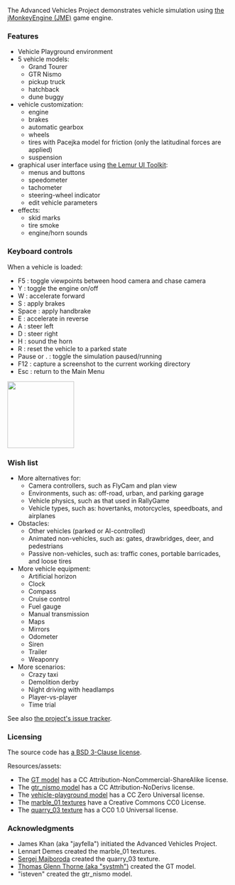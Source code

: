 The Advanced Vehicles Project demonstrates
vehicle simulation using [the jMonkeyEngine (JME)][jme] game engine.

### Features

+ Vehicle Playground environment
+ 5 vehicle models:
  + Grand Tourer
  + GTR Nismo
  + pickup truck
  + hatchback
  + dune buggy
+ vehicle customization:
  + engine
  + brakes
  + automatic gearbox
  + wheels
  + tires with Pacejka model for friction (only the latitudinal forces are applied)
  + suspension
+ graphical user interface using [the Lemur UI Toolkit][lemur]:
  + menus and buttons
  + speedometer
  + tachometer
  + steering-wheel indicator
  + edit vehicle parameters
+ effects:
  + skid marks
  + tire smoke
  + engine/horn sounds

### Keyboard controls

When a vehicle is loaded:

+ F5 : toggle viewpoints between hood camera and chase camera
+ Y : toggle the engine on/off
+ W : accelerate forward
+ S : apply brakes
+ Space : apply handbrake
+ E : accelerate in reverse
+ A : steer left
+ D : steer right
+ H : sound the horn
+ R : reset the vehicle to a parked state
+ Pause or . : toggle the simulation paused/running
+ F12 : capture a screenshot to the current working directory
+ Esc : return to the Main Menu

<img height="150" src="https://i.imgur.com/n7iyCF8.png">

[jme]: http://jmonkeyengine.org  "jMonkeyEngine Project"
[lemur]: https://github.com/jMonkeyEngine-Contributions/Lemur "Lemur UI Toolkit"
[sergej]: https://hdrihaven.com/hdris/?a=Sergej%20Majboroda "HDRIs by Sergej Majboroda"
[tgt]: https://www.tgthorne.com/contact "Thomas Glenn Thorne"

### Wish list

+ More alternatives for:
  + Camera controllers, such as FlyCam and plan view
  + Environments, such as: off-road, urban, and parking garage
  + Vehicle physics, such as that used in RallyGame
  + Vehicle types, such as: hovertanks, motorcycles, speedboats, and airplanes
+ Obstacles:
  + Other vehicles (parked or AI-controlled)
  + Animated non-vehicles, such as: gates, drawbridges, deer, and pedestrians
  + Passive non-vehicles, such as: traffic cones, portable barricades, and loose tires
+ More vehicle equipment:
  + Artificial horizon
  + Clock
  + Compass
  + Cruise control
  + Fuel gauge
  + Manual transmission
  + Maps
  + Mirrors
  + Odometer
  + Siren
  + Trailer
  + Weaponry
+ More scenarios:
  + Crazy taxi
  + Demolition derby
  + Night driving with headlamps
  + Player-vs-player
  + Time trial

See also
[the project's issue tracker](https://github.com/stephengold/jme-vehicles/issues).

### Licensing

The source code has
[a BSD 3-Clause license](https://github.com/stephengold/jme-vehicles/blob/master/license.txt).

Resources/assets:

+ The [GT model](https://github.com/stephengold/jme-vehicles/tree/master/src/main/resources/Models/GT)
  has a CC Attribution-NonCommercial-ShareAlike license.
+ The [gtr_nismo model](https://github.com/stephengold/jme-vehicles/tree/master/src/main/resources/Models/gtr_nismo)
  has a CC Attribution-NoDerivs license.
+ The [vehicle-playground model](https://github.com/stephengold/jme-vehicles/tree/master/src/main/resources/Models/vehicle-playground)
  has a CC Zero Universal license.
+ The [marble_01 textures](https://github.com/stephengold/jme-vehicles/tree/master/src/main/resources/Textures/Ground/Marble)
  have a Creative Commons CC0 License.
+ The [quarry_03 texture](https://github.com/stephengold/jme-vehicles/blob/master/src/main/resources/Textures/Sky/quarry_03_4k.jpg)
  has a CC0 1.0 Universal license.

### Acknowledgments

+ James Khan (aka "jayfella") initiated the Advanced Vehicles Project.
+ Lennart Demes created the marble_01 textures.
+ [Sergej Majboroda][sergej] created the quarry_03 texture.
+ [Thomas Glenn Thorne (aka "systmh")][tgt] created the GT model.
+ "isteven" created the gtr_nismo model.

